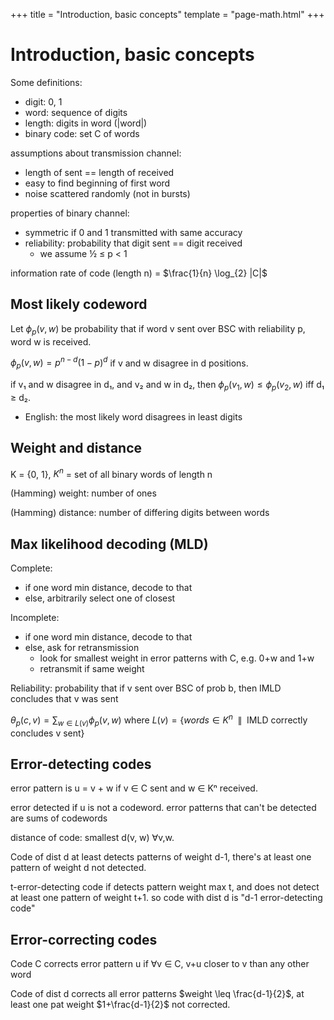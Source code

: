 +++
title = "Introduction, basic concepts"
template = "page-math.html"
+++

# Introduction, basic concepts
Some definitions:
- digit: 0, 1
- word: sequence of digits
- length: digits in word (|word|)
- binary code: set C of words

assumptions about transmission channel:
- length of sent == length of received
- easy to find beginning of first word
- noise scattered randomly (not in bursts)

properties of binary channel:
- symmetric if 0 and 1 transmitted with same accuracy
- reliability: probability that digit sent == digit received
    - we assume ½ ≤ p < 1

information rate of code (length n) = $\frac{1}{n} \log_{2} |C|$

## Most likely codeword
Let $\phi_{p} (v,w)$ be probability that if word v sent over BSC with reliability p, word w is received.

$\phi_{p} (v, w) = p^{n-d} (1-p)^d$ if v and w disagree in d positions.

if v₁ and w disagree in d₁, and v₂ and w in d₂, then $\phi_{p} (v_{1}, w) \leq \phi_{p} (v_{2}, w)$ iff d₁ ≥ d₂.
- English: the most likely word disagrees in least digits

## Weight and distance

K = {0, 1}, $K^{n}$ = set of all binary words of length n

(Hamming) weight: number of ones

(Hamming) distance: number of differing digits between words

## Max likelihood decoding (MLD)
Complete:
- if one word min distance, decode to that
- else, arbitrarily select one of closest

Incomplete:
- if one word min distance, decode to that
- else, ask for retransmission
    - look for smallest weight in error patterns with C, e.g. 0+w and 1+w
    - retransmit if same weight

Reliability: probability that if v sent over BSC of prob b, then IMLD concludes that v was sent

$\theta_{p} (c, v) = \sum_{w \in L(v)} \phi_{p} (v, w)$ where $L(v) = \lbrace words \in K^{n} \enspace \| \enspace \text{IMLD correctly concludes v sent} \rbrace$

## Error-detecting codes
error pattern is u = v + w if v ∈ C sent and w ∈ Kⁿ received.

error detected if u is not a codeword.
error patterns that can't be detected are sums of codewords

distance of code: smallest d(v, w) ∀v,w.

Code of dist d at least detects patterns of weight d-1, there's at least one pattern of weight d not detected.

t-error-detecting code if detects pattern weight max t, and does not detect at least one pattern of weight t+1.
so code with dist d is "d-1 error-detecting code"

## Error-correcting codes
Code C corrects error pattern u if ∀v ∈ C, v+u closer to v than any other word

Code of dist d corrects all error patterns $weight \leq \frac{d-1}{2}$, at least one pat weight $1+\frac{d-1}{2}$ not corrected.
